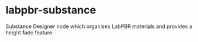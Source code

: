 # labpbr-substance
Substance Designer node which organises LabPBR materials and provides a height fade feature
